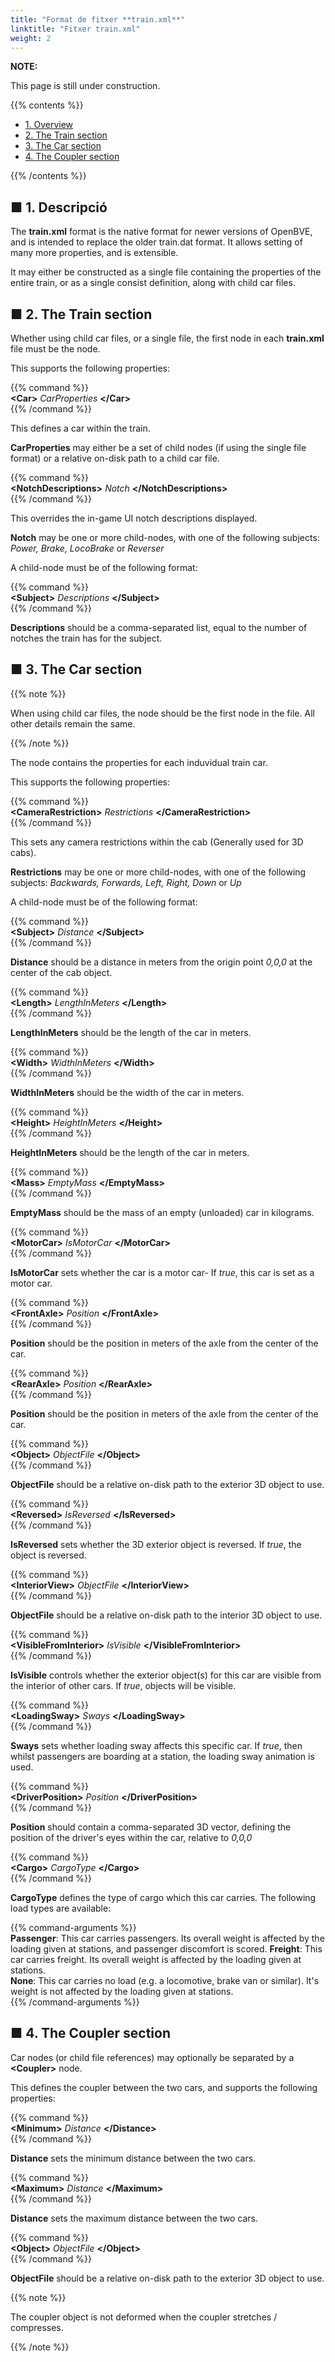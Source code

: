 ```yaml
---
title: "Format de fitxer **train.xml**"
linktitle: "Fitxer train.xml"
weight: 2
---
```


**NOTE:**

This page is still under construction.

{{% contents %}}

- [1. Overview](#overview)
- [2. The Train section](#train)
- [3. The Car section](#car)
- [4. The Coupler section](#coupler)

{{% /contents %}}

## <a name="overview"></a>■ 1. Descripció

The **train.xml** format is the native format for newer versions of OpenBVE, and is intended to replace the older train.dat format. It allows setting of many more properties, and is extensible.

It may either be constructed as a single file containing the properties of the entire train, or as a single consist definition, along with child car files.

## <a name="train"></a>■ 2. The Train section

Whether using child car files, or a single file, the first node in each **train.xml** file must be the **<Train>** node.

This supports the following properties:

{{% command %}}  
**\<Car>** *CarProperties* **\</Car>**  
{{% /command %}}

This defines a car within the train.

**CarProperties** may either be a set of child nodes (if using the single file format) or a relative on-disk path to a child car file.

{{% command %}}  
**\<NotchDescriptions>** *Notch* **\</NotchDescriptions>**  
{{% /command %}}

This overrides the in-game UI notch descriptions displayed.

**Notch** may be one or more child-nodes, with one of the following subjects: *Power, Brake, LocoBrake* or *Reverser*

A child-node must be of the following format:

{{% command %}}  
**\<Subject>** *Descriptions* **\</Subject>**  
{{% /command %}}

**Descriptions** should be a comma-separated list, equal to the number of notches the train has for the subject.

## <a name="car"></a>■ 3. The Car section

{{% note %}}

When using child car files, the **<Car>** node should be the first node in the file. All other details remain the same.

{{% /note %}}

The **<Car>** node contains the properties for each induvidual train car.

This supports the following properties:

{{% command %}}  
**\<CameraRestriction>** *Restrictions* **\</CameraRestriction>**  
{{% /command %}}

This sets any camera restrictions within the cab (Generally used for 3D cabs).

**Restrictions** may be one or more child-nodes, with one of the following subjects: *Backwards, Forwards, Left, Right, Down* or *Up*

A child-node must be of the following format:

{{% command %}}  
**\<Subject>** *Distance* **\</Subject>**  
{{% /command %}}

**Distance** should be a distance in meters from the origin point *0,0,0* at the center of the cab object.

{{% command %}}  
**\<Length>** *LengthInMeters* **\</Length>**  
{{% /command %}}

**LengthInMeters** should be the length of the car in meters.

{{% command %}}  
**\<Width>** *WidthInMeters* **\</Width>**  
{{% /command %}}

**WidthInMeters** should be the width of the car in meters.

{{% command %}}  
**\<Height>** *HeightInMeters* **\</Height>**  
{{% /command %}}

**HeightInMeters** should be the length of the car in meters.

{{% command %}}  
**\<Mass>** *EmptyMass* **\</EmptyMass>**  
{{% /command %}}

**EmptyMass** should be the mass of an empty (unloaded) car in kilograms.

{{% command %}}  
**\<MotorCar>** *IsMotorCar* **\</MotorCar>**  
{{% /command %}}

**IsMotorCar** sets whether the car is a motor car- If *true*, this car is set as a motor car.

{{% command %}}  
**\<FrontAxle>** *Position* **\</FrontAxle>**  
{{% /command %}}

**Position** should be the position in meters of the axle from the center of the car.

{{% command %}}  
**\<RearAxle>** *Position* **\</RearAxle>**  
{{% /command %}}

**Position** should be the position in meters of the axle from the center of the car.

{{% command %}}  
**\<Object>** *ObjectFile* **\</Object>**  
{{% /command %}}

**ObjectFile** should be a relative on-disk path to the exterior 3D object to use.

{{% command %}}  
**\<Reversed>** *IsReversed* **\</IsReversed>**  
{{% /command %}}

**IsReversed** sets whether the 3D exterior object is reversed. If *true*, the object is reversed.

{{% command %}}  
**\<InteriorView>** *ObjectFile* **\</InteriorView>**  
{{% /command %}}

**ObjectFile** should be a relative on-disk path to the interior 3D object to use.

{{% command %}}  
**\<VisibleFromInterior>** *IsVisible* **\</VisibleFromInterior>**  
{{% /command %}}

**IsVisible** controls whether the exterior object(s) for this car are visible from the interior of other cars. If *true*, objects will be visible.

{{% command %}}  
**\<LoadingSway>** *Sways* **\</LoadingSway>**  
{{% /command %}}

**Sways** sets whether loading sway affects this specific car. If *true*, then whilst passengers are boarding at a station, the loading sway animation is used.

{{% command %}}  
**\<DriverPosition>** *Position* **\</DriverPosition>**  
{{% /command %}}

**Position** should contain a comma-separated 3D vector, defining the position of the driver's eyes within the car, relative to *0,0,0*

{{% command %}}  
**\<Cargo>** *CargoType* **\</Cargo>**  
{{% /command %}}

**CargoType** defines the type of cargo which this car carries. The following load types are available:

{{% command-arguments %}}  
**Passenger**: This car carries passengers. Its overall weight is affected by the loading given at stations, and passenger discomfort is scored.
**Freight**: This car carries freight. Its overall weight is affected by the loading given at stations.  
**None**: This car carries no load (e.g. a locomotive, brake van or similar). It's weight is not affected by the loading given at stations.  
{{% /command-arguments %}}

## <a name="coupler"></a>■ 4. The Coupler section

Car nodes (or child file references) may optionally be separated by a **\<Coupler>** node.

This defines the coupler between the two cars, and supports the following properties:

{{% command %}}  
**\<Minimum>** *Distance* **\</Distance>**  
{{% /command %}}

**Distance** sets the minimum distance between the two cars.

{{% command %}}  
**\<Maximum>** *Distance* **\</Maximum>**  
{{% /command %}}

**Distance** sets the maximum distance between the two cars.

{{% command %}}  
**\<Object>** *ObjectFile* **\</Object>**  
{{% /command %}}

**ObjectFile** should be a relative on-disk path to the exterior 3D object to use.

{{% note %}}

The coupler object is not deformed when the coupler stretches / compresses.

{{% /note %}}